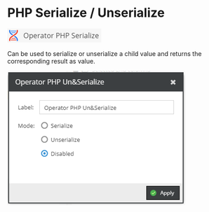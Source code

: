 # PHP Serialize / Unserialize

![Symbol](../../../img/gridconfig/operator_php_symbol.png)

Can be used to serialize or unserialize a child value and returns the corresponding result as value. 

![Sample](../../../img/gridconfig/operator_php_sample.png)

